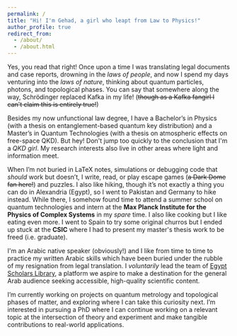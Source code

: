 ```yaml
---
permalink: /
title: "Hi! I'm Gehad, a girl who leapt from Law to Physics!"
author_profile: true
redirect_from: 
  - /about/
  - /about.html
---
```


Yes, you read that right! Once upon a time I was translating legal documents and case reports, drowning in the *laws of people*, and now I spend my days 
venturing into the *laws of nature*, thinking about quantum particles, photons, and topological phases. You can say that somewhere along the way, Schrödinger replaced Kafka in my life! (~~though as a Kafka fangirl I can't claim this is entirely true!~~) 

Besides my now unfunctional law degree, I have a Bachelor’s in Physics (with a thesis on entanglement-based quantum key distribution) and a Master’s in Quantum Technologies (with a thesis on atmospheric effects on free-space QKD). But hey! Don't jump too quickly to the conclusion that I'm a *QKD girl*. My research interests also live in other areas where light and information meet.

When I’m not buried in LaTeX notes, simulations or debugging code that *should* work but doesn’t, I write, read, or play escape games (~~a Dark Dome fan here!~~) and puzzles. I also like hiking, though it’s not exactly a thing you can do in Alexandria (Egypt), so I went to Pakistan and Germany to hike instead. While there, I somehow found time to attend a summer school on quantum technologies and intern at the **Max Planck Institute for the Physics of Complex Systems** in my *spare* time. I also like cooking but I like eating even more. I went to Spain to try some original churros but I ended up stuck at the **CSIC** where I had to present my master's thesis work to be freed (i.e. graduate).

I'm an Arabic native speaker (obviously!) and I like from time to time to practice my written Arabic skills which have been buried under the rubble of my resignation from legal translation. I *voluntarily* lead the team of [Egypt Scholars Library](https://library.egyptscholars.org/), a platform we aspire to make a destination for the general Arab audience seeking accessible, high-quality scientific content.

I’m currently working on projects on quantum metrology and topological phases of matter, and exploring where I can take this curiosity next. I’m interested in pursuing a PhD where I can continue working on a relevant topic at the intersection of theory and experiment and make tangible contributions to real-world applications.

